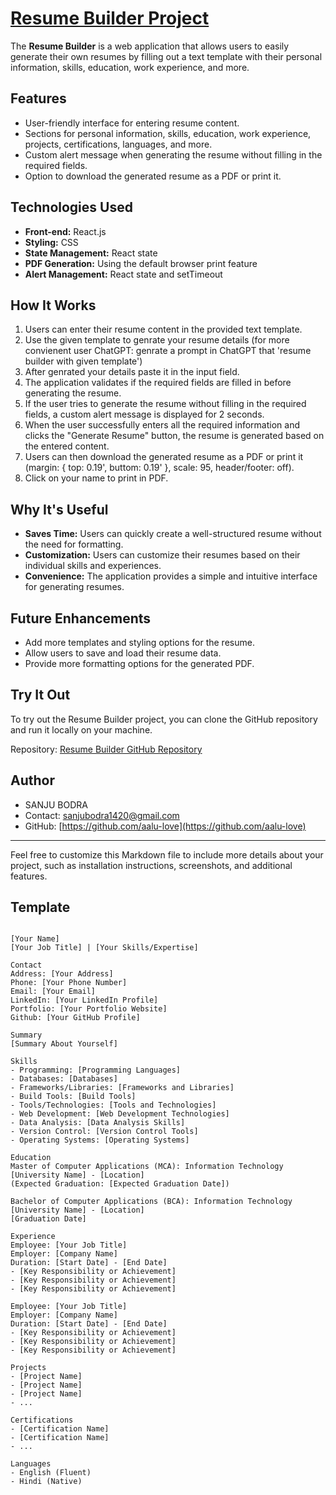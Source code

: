 # [Resume Builder Project](https://resume-builder-umber.vercel.app)

The **Resume Builder** is a web application that allows users to easily generate their own resumes by filling out a text template with their personal information, skills, education, work experience, and more.

## Features

- User-friendly interface for entering resume content.
- Sections for personal information, skills, education, work experience, projects, certifications, languages, and more.
- Custom alert message when generating the resume without filling in the required fields.
- Option to download the generated resume as a PDF or print it.

## Technologies Used

- **Front-end:** React.js
- **Styling:** CSS
- **State Management:** React state
- **PDF Generation:** Using the default browser print feature
- **Alert Management:** React state and setTimeout

## How It Works

1. Users can enter their resume content in the provided text template.
2. Use the given template to genrate your resume details (for more convienent user ChatGPT: genrate a prompt in ChatGPT that 'resume builder with given template')
3. After genrated your details paste it in the input field.
4. The application validates if the required fields are filled in before generating the resume.
5. If the user tries to generate the resume without filling in the required fields, a custom alert message is displayed for 2 seconds.
6. When the user successfully enters all the required information and clicks the "Generate Resume" button, the resume is generated based on the entered content.
7. Users can then download the generated resume as a PDF or print it (margin: { top: 0.19', buttom: 0.19' }, scale: 95, header/footer: off).
8. Click on your name to print in PDF.

## Why It's Useful

- **Saves Time:** Users can quickly create a well-structured resume without the need for formatting.
- **Customization:** Users can customize their resumes based on their individual skills and experiences.
- **Convenience:** The application provides a simple and intuitive interface for generating resumes.

## Future Enhancements

- Add more templates and styling options for the resume.
- Allow users to save and load their resume data.
- Provide more formatting options for the generated PDF.

## Try It Out

To try out the Resume Builder project, you can clone the GitHub repository and run it locally on your machine.

Repository: [Resume Builder GitHub Repository](https://github.com/aalu-love/resume-builder)

## Author

- SANJU BODRA
- Contact: [sanjubodra1420@gmail.com](mailto:sanjubodra1420@gmail.com)
- GitHub: [https://github.com/aalu-love](https://github.com/aalu-love)

---

Feel free to customize this Markdown file to include more details about your project, such as installation instructions, screenshots, and additional features.

## Template
```

[Your Name]
[Your Job Title] | [Your Skills/Expertise]

Contact
Address: [Your Address]
Phone: [Your Phone Number]
Email: [Your Email]
LinkedIn: [Your LinkedIn Profile]
Portfolio: [Your Portfolio Website]
Github: [Your GitHub Profile]

Summary
[Summary About Yourself]

Skills
- Programming: [Programming Languages]
- Databases: [Databases]
- Frameworks/Libraries: [Frameworks and Libraries]
- Build Tools: [Build Tools]
- Tools/Technologies: [Tools and Technologies]
- Web Development: [Web Development Technologies]
- Data Analysis: [Data Analysis Skills]
- Version Control: [Version Control Tools]
- Operating Systems: [Operating Systems]

Education
Master of Computer Applications (MCA): Information Technology
[University Name] - [Location]
(Expected Graduation: [Expected Graduation Date])

Bachelor of Computer Applications (BCA): Information Technology
[University Name] - [Location]
[Graduation Date]

Experience
Employee: [Your Job Title]
Employer: [Company Name]
Duration: [Start Date] - [End Date]
- [Key Responsibility or Achievement]
- [Key Responsibility or Achievement]
- [Key Responsibility or Achievement]

Employee: [Your Job Title]
Employer: [Company Name]
Duration: [Start Date] - [End Date]
- [Key Responsibility or Achievement]
- [Key Responsibility or Achievement]
- [Key Responsibility or Achievement]

Projects
- [Project Name]
- [Project Name]
- [Project Name]
- ...

Certifications
- [Certification Name]
- [Certification Name]
- ...

Languages
- English (Fluent)
- Hindi (Native)

```
